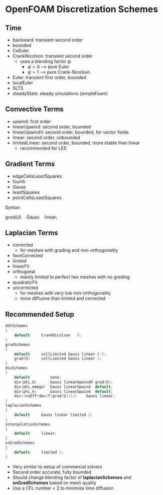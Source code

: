 # OpenFOAM Discretization Schemes

## Time
- backward: transient second order
- bounded
- CoEuler
- CrankNicolson: transient second order
	- uses a blending factor $\psi$
		- $\psi = 0$ --> pure Euler
		- $\psi =1$ --> pure Crank-Nicolson
- Euler: transient first order, bounded
- localEuler
- SLTS
- steadyState: steady simulations (simpleFoam)

## Convective Terms
- upwind: first order
- linearUpwind: second order, bounded
- linearUpwindV: second order, bounded, for vector fields
- linear: second order, unbounded
- limitedLinear: second order, bounded, more stable than linear
	- recommended for LES

## Gradient Terms
- edgeCellsLeastSquares
- fourth
- Gauss
- leastSquares
- pointCellsLeastSquares

Syntax:

$\text{grad(U)}\quad\text{Gauss}\quad\text{linear};$

## Laplacian Terms
- corrected
	- for meshes with grading and non-orthogonality
- faceCorrected
- limited
- linearFit
- orthogonal
	- mainly limited to perfect hex meshes with no grading
- quadraticFit
- uncorrected
	- for meshes with very low non-orthogonality
	- more diffusive than limited and corrected

## Recommended Setup
```c++
ddtSchemes
{
	default		CrankNicolson	0;
}
gradSchemes
{
	default		cellLimited Gauss linear 0.5;
	grad(U)		cellLimited Gauss linear 1;
}
divSchemes
{
	default			none;
	div(phi,U)		Gauss linearUpwindV grad(U);
	div(phi,omega)	Gauss linearUpwind	default;
	div(phi,k)		Gauss linearUpwind	default;
	div((nuEff*dev(T(grad(U)))))	Gauss linear;
}
laplacianSchemes
{
	default		Gauss linear limited 1;
}
interpolationSchemes
{
	default		linear;
}
snGradSchemes
{
	default		limited 1;
}
```
- Very similar to setup of commercial solvers
- Second order accurate, fully bounded
- Should change blending factor of **laplacianSchemes** and **snGradSchemes** based on mesh quality
- Use a CFL number < 2 to minimize time diffusion
